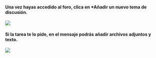 #### Una vez hayas accedido al foro, clica en *Añadir un nuevo tema de discusión.

![](https://rawcdn.githack.com/catedu/faq-aularagon/bc4b5871abac39bc2db4c34ed152230b9b7993d7/assets/escribir-en-foro.svg)

#### Si la tarea te lo pide, en el mensaje podrás añadir archivos adjuntos y texto.

![](https://rawcdn.githack.com/catedu/faq-aularagon/bc4b5871abac39bc2db4c34ed152230b9b7993d7/assets/Selección_413.png)